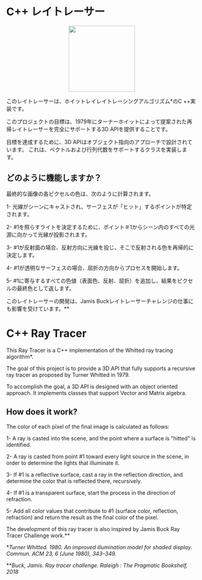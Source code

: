 
# C++ レイトレーサー

<p align="center">
  <img width="175" height="175" src="https://user-images.githubusercontent.com/66903979/84622090-2d756b80-af17-11ea-8902-46ee321fa7df.jpg">
</p>

このレイトレーサーは、ホイットレイレイトレーシングアルゴリズム*のC ++実装です。

このプロジェクトの目標は、1979年にターナーホイットによって提案された再帰レイトレーサーを完全にサポートする3D APIを提供することです。

目標を達成するために、3D APIはオブジェクト指向のアプローチで設計されています。 これは、ベクトルおよび行列代数をサポートするクラスを実装します。

## どのように機能しますか？

最終的な画像の各ピクセルの色は、次のように計算されます。

1- 光線がシーンにキャストされ、サーフェスが「ヒット」するポイントが特定されます。

2- #1を照らすライトを決定するために、ポイント＃1からシーン内のすべての光源に向かって光線が投影されます。

3- #1が反射面の場合、反射方向に光線を投じ、そこで反射される色を再帰的に決定します。

4- #1が透明なサーフェスの場合、屈折の方向からプロセスを開始します。

5- #1に寄与するすべての色値（表面色、反射、屈折）を追加し、結果をピクセルの最終色として返します。

このレイトレーサーの開発は、Jamis Buckレイトレーサーチャレンジの仕事にも影響を受けています。**

# C++ Ray Tracer 
This Ray Tracer is a C++ implementation of the Whitted ray tracing algorithm*.

The goal of this project is to provide a 3D API that fully supports a recursive ray tracer as proposed by Turner Whitted in 1979.

To accomplish the goal, a 3D API is designed with an object oriented approach. It implements classes that support Vector and Matrix algebra.

## How does it work?
The color of each pixel of the final image is calculated as follows:

1- A ray is casted into the scene, and the point where a surface is "hitted" is identified.

2- A ray is casted from point #1 toward every light source in the scene, in order to determine the lights that illuminate it.

3- If #1 is a reflective surface, cast a ray in the reflection direction, and determine the color that is reflected there, recursively.

4- If #1 is a transparent surface, start the process in the direction of refraction.

5- Add all color values that contribute to #1 (surface color, reflection, refraction) and return the result as the final color of the pixel.

The development of this ray tracer is also inspired by Jamis Buck Ray Tracer Challenge work.**
 
 
 
 
 
 

**Turner Whitted. 1980. An improved illumination model for shaded display. Commun. ACM 23, 6 (June 1980), 343–349.*

***Buck, Jamis. Ray tracer challenge. Raleigh : The Pragmatic Bookshelf, 2018*

